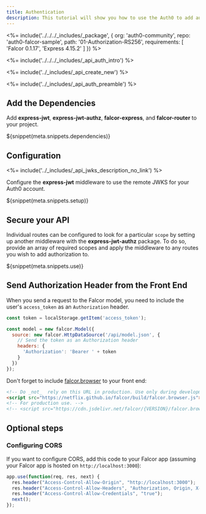 ```yaml
---
title: Authentication
description: This tutorial will show you how to use the Auth0 to add authentication to your Falcor API.
---
```


<%= include('../../../_includes/_package', {
  org: 'auth0-community',
  repo: 'auth0-falcor-sample',
  path: '01-Authorization-RS256',
  requirements: [
    'Falcor 0.1.17',
    'Express 4.15.2'
  ]
}) %>

<%= include('../../../_includes/_api_auth_intro') %>

<%= include('../_includes/_api_create_new') %>

<%= include('../_includes/_api_auth_preamble') %>

## Add the Dependencies

Add **express-jwt**, **express-jwt-authz**, **falcor-express**, and **falcor-router** to your project. 

${snippet(meta.snippets.dependencies)}

## Configuration

<%= include('../_includes/_api_jwks_description_no_link') %>

Configure the **express-jwt** middleware to use the remote JWKS for your Auth0 account.

${snippet(meta.snippets.setup)}

## Secure your API

Individual routes can be configured to look for a particular `scope` by setting up another middleware with the **express-jwt-authz** package. To do so, provide an array of required scopes and apply the middleware to any routes you wish to add authorization to.

${snippet(meta.snippets.use)}

## Send Authorization Header from the Front End

When you send a request to the Falcor model, you need to include the user's `access_token` as an `Authorization` header.

```js
const token = localStorage.getItem('access_token');

const model = new falcor.Model({
  source: new falcor.HttpDataSource('/api/model.json', {
    // Send the token as an Authorization header
    headers: {
      'Authorization': 'Bearer ' + token
    }
  })
});

```

Don't forget to include [falcor.browser](https://github.com/Netflix/falcor#retrieving-data-from-the-virtual-json-resource) to your front end:

```html
<!-- Do _not_  rely on this URL in production. Use only during development.  -->
<script src="https://netflix.github.io/falcor/build/falcor.browser.js"></script>
<!-- For production use. -->
<!-- <script src="https://cdn.jsdelivr.net/falcor/{VERSION}/falcor.browser.min.js"></script> -->
```

## Optional steps

### Configuring CORS

If you want to configure CORS, add this code to your Falcor app (assuming your Falcor app is hosted on `http://localhost:3000`):

```js
app.use(function(req, res, next) {
  res.header("Access-Control-Allow-Origin", "http://localhost:3000");
  res.header("Access-Control-Allow-Headers", "Authorization, Origin, X-Requested-With, Content-Type, Accept");
  res.header("Access-Control-Allow-Credentials", "true");
  next();
});
```